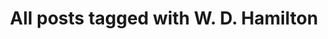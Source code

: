 ---
layout: tag
title: "All posts tagged with W. D. Hamilton"
permalink: /weblog/tags/w-d-hamilton/
taxonomy: W. D. Hamilton
---